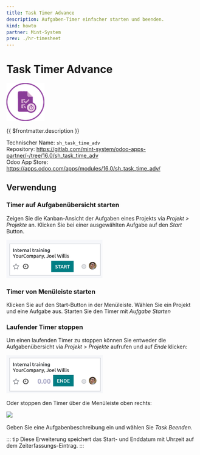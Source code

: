```yaml
---
title: Task Timer Advance
description: Aufgaben-Timer einfacher starten und beenden.
kind: howto
partner: Mint-System
prev: ./hr-timesheet
---
```

# Task Timer Advance
![odoo_icon_sh_task_time_adv](attachments/odoo_icon_sh_task_time_adv.png)

{{ $frontmatter.description }}

Technischer Name: `sh_task_time_adv`\
Repository: <https://gitlab.com/mint-system/odoo-apps-partner/-/tree/16.0/sh_task_time_adv>\
Odoo App Store: <https://apps.odoo.com/apps/modules/16.0/sh_task_time_adv/>

## Verwendung

### Timer auf Aufgabenübersicht starten

Zeigen Sie die Kanban-Ansicht der Aufgaben eines Projekts via *Projekt > Projekte* an. Klicken Sie bei einer ausgewählten Aufgabe auf den *Start* Button.

![](attachments/Task%20Timer%20Advance%20Start.png)

### Timer von Menüleiste starten

Klicken Sie auf den Start-Button in der Menüleiste. Wählen Sie ein Projekt und eine Aufgabe aus. Starten Sie den Timer mit *Aufgabe Starten*

### Laufender Timer stoppen

Um einen laufenden Timer zu stoppen können Sie entweder die Aufgabenübersicht via *Projekt > Projekte* aufrufen und auf *Ende* klicken:

![](attachments/Task%20Timer%20Advance%20Ende.png)

Oder stoppen den Timer über die Menüleiste oben rechts:

![](attachments/Task%20Timer%20Advance%20Menüleiste.png)

Geben Sie eine Aufgabenbeschreibung ein und wählen Sie *Task Beenden*.

::: tip
Diese Erweiterung speichert das Start- und Enddatum mit Uhrzeit auf dem Zeiterfassungs-Eintrag.
:::
